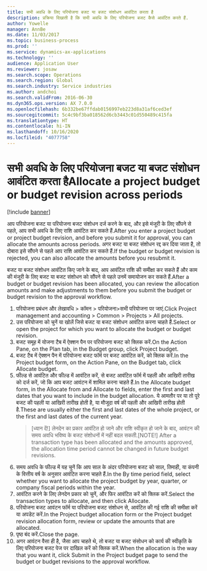 ```yaml
---
title: सभी अवधि के लिए परियोजना बजट या बजट संशोधन आवंटित करता है
description: प्रक्रिया दिखाती है कि सभी अवधि के लिए परियोजना बजट कैसे आवंटित करते हैं.
author: Yowelle
manager: AnnBe
ms.date: 11/03/2017
ms.topic: business-process
ms.prod: ''
ms.service: dynamics-ax-applications
ms.technology: ''
audience: Application User
ms.reviewer: josaw
ms.search.scope: Operations
ms.search.region: Global
ms.search.industry: Service industries
ms.author: andchoi
ms.search.validFrom: 2016-06-30
ms.dyn365.ops.version: AX 7.0.0
ms.openlocfilehash: 6b332be67ffdab0156997eb223d8a31af6ced3ef
ms.sourcegitcommit: 5c4c9bf3ba018562d6cb3443c01d550489c415fa
ms.translationtype: HT
ms.contentlocale: hi-IN
ms.lasthandoff: 10/16/2020
ms.locfileid: "4077758"
---
```

# <a name="allocate-a-project-budget-or-budget-revision-across-periods"></a><span data-ttu-id="3236e-103">सभी अवधि के लिए परियोजना बजट या बजट संशोधन आवंटित करता है</span><span class="sxs-lookup"><span data-stu-id="3236e-103">Allocate a project budget or budget revision across periods</span></span>

[!include [banner](../../includes/banner.md)]

<span data-ttu-id="3236e-104">आप परियोजना बजट या परियोजना बजट संशोधन दर्ज करने के बाद, और इसे मंजूरी के लिए सौंपने से पहले, आप सभी अवधि के लिए राशि आवंटित कर सकते हैं.</span><span class="sxs-lookup"><span data-stu-id="3236e-104">After you enter a project budget or project budget revision, and before you submit it for approval, you can allocate the amounts across periods.</span></span> <span data-ttu-id="3236e-105">अगर बजट या बजट संशोधन रद्द कर दिया जाता है, तो दोबारा इसे सौंपने से पहले आप राशि आवंटित कर सकते हैं.</span><span class="sxs-lookup"><span data-stu-id="3236e-105">If the budget or budget revision is rejected, you can also allocate the amounts before you resubmit it.</span></span> 

<span data-ttu-id="3236e-106">बजट या बजट संशोधन आवंटित किए जाने के बाद, आप आवंटित राशि की समीक्षा कर सकते हैं और काम की मंजूरी के लिए बजट या बजट संशोधन को सौंपने से पहले उनमें समायोजन कर सकते हैं.</span><span class="sxs-lookup"><span data-stu-id="3236e-106">After a budget or budget revision has been allocated, you can review the allocation amounts and make adjustments to them before you submit the budget or budget revision to the approval workflow.</span></span> 

1. <span data-ttu-id="3236e-107">परियोजना प्रबंधन और लेखावधि > कॉमन > परियोजना>सभी परियोजना पर जाएं.</span><span class="sxs-lookup"><span data-stu-id="3236e-107">Click Project management and accounting > Common > Projects > All projects.</span></span> 
2. <span data-ttu-id="3236e-108">उस परियोजना को चुनें या खोलें जिसे बजट या बजट संशोधन आवंटित करना चाहते हैं.</span><span class="sxs-lookup"><span data-stu-id="3236e-108">Select or open the project for which you want to allocate the budget or budget revision.</span></span> 
3. <span data-ttu-id="3236e-109">बजट समूह में योजना टैब में ऐक्शन पैन पर परियोजना बजट को क्लिक करें.</span><span class="sxs-lookup"><span data-stu-id="3236e-109">On the Action Pane, on the Plan tab, in the Budget group, click Project budget.</span></span> 
4. <span data-ttu-id="3236e-110">बजट टैब में ऐक्शन पैन में परियोजना बजट फॉर्म पर बजट आवंटित करें, को क्लिक करें.</span><span class="sxs-lookup"><span data-stu-id="3236e-110">In the Project budget form, on the Action Pane, on the Budget tab, click Allocate budget.</span></span> 
5. <span data-ttu-id="3236e-111">फील्ड से आवंटित और फील्ड में आवंटित करें, से बजट आवंटित फॉर्म में पहली और आखिरी तारीख को दर्ज करें, जो कि आप बजट आवंटन में शामिल करना चाहते हैं.</span><span class="sxs-lookup"><span data-stu-id="3236e-111">In the Allocate budget form, in the Allocate from and Allocate to fields, enter the first and last dates that you want to include in the budget allocation.</span></span> <span data-ttu-id="3236e-112">ये आमतौर पर या तो पूरे बजट की पहली या आखिरी तारीख होती है, या मौजूदा वर्ष की पहली और आखिरी तारीख होती है.</span><span class="sxs-lookup"><span data-stu-id="3236e-112">These are usually either the first and last dates of the whole project, or the first and last dates of the current year.</span></span>  
   > <span data-ttu-id="3236e-113">[ध्यान दें!] लेनदेन का प्रकार आवंटित हो जाने और राशि स्वीकृत हो जाने के बाद, आवंटन की समय अवधि भविष्य के बजट संशोधनों में नहीं बदल सकती.</span><span class="sxs-lookup"><span data-stu-id="3236e-113">[NOTE!] After a transaction type has been allocated and the amounts approved, the allocation time period cannot be changed in future budget revisions.</span></span> 
6. <span data-ttu-id="3236e-114">समय अवधि के फील्ड में यह चुनें कि आप साल के अंदर परियोजना बजट को साल, तिमाही, या कंपनी के वित्तीय वर्ष के अनुसार आवंटित करना चाहते हैं.</span><span class="sxs-lookup"><span data-stu-id="3236e-114">In the By time period field, select whether you want to allocate the project budget by year, quarter, or company fiscal periods within the year.</span></span>
7. <span data-ttu-id="3236e-115">आवंटित करने के लिए लेनदेन प्रकार को चुनें, और फिर आवंटित करें को क्लिक करें.</span><span class="sxs-lookup"><span data-stu-id="3236e-115">Select the transaction types to allocate, and then click Allocate.</span></span> 
8. <span data-ttu-id="3236e-116">परियोजना बजट आवंटन फॉर्म या परियोजना बजट संशोधन से, आवंटित की गई राशि की समीक्षा करें या अपडेट करें.</span><span class="sxs-lookup"><span data-stu-id="3236e-116">In the Project budget allocation form or the Project budget revision allocation form, review or update the amounts that are allocated.</span></span> 
9. <span data-ttu-id="3236e-117">पृष्ठ बंद करें.</span><span class="sxs-lookup"><span data-stu-id="3236e-117">Close the page.</span></span>
10. <span data-ttu-id="3236e-118">अगर आवंटन वैसा ही है, जैसा आप चाहते थे, तो बजट या बजट संसोधन को कार्य की स्वीकृति के लिए परियोजना बजट पेज पर दाखिल करें को क्लिक करें.</span><span class="sxs-lookup"><span data-stu-id="3236e-118">When the allocation is the way that you want it, click Submit in the Project budget page to send the budget or budget revisions to the approval workflow.</span></span>  


